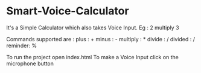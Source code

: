 # Smart-Voice-Calculator

It's a Simple Calculator which also takes Voice Input.
Eg : 2 multiply 3

Commands supported are :
plus : +
minus : -
multiply : *
divide : /
divided : /
reminder: %

To run the project open index.html
To make a Voice Input click on the microphone button
